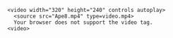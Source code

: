 <!DOCTYPE html>
<html>
  <body>

    <video width="320" height="240" controls autoplay>
      <source src="Ape8.mp4" type=video.mp4>
      Your browser does not support the video tag.
    <video>
    
  </body>
</html>
